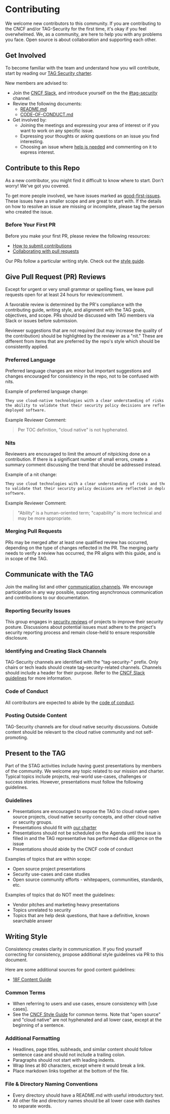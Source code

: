 # Contributing

We welcome new contributors to this community. If you are contributing to the
CNCF and/or TAG-Security for the first time, it's okay if you feel overwhelmed.
We, as a community, are here to help you with any problems you face. Open
source is about collaboration and supporting each other.

## Get Involved

To become familiar with the team and understand how you will contribute, start
by reading our [TAG Security charter].

New members are advised to:

- Join the [CNCF Slack], and introduce yourself on the the [#tag-security]
  channel.
- Review the following documents:
  - [README.md]
  - [CODE-OF-CONDUCT.md]
- Get involved by:
  - Joining the meetings and expressing your area of interest or if you want to
    work on any specific issue.
  - Expressing your thoughts or asking questions on an issue you find
    interesting.
  - Choosing an issue where [help is needed] and commenting on it to express
    interest.

## Contribute to this Repo

As a new contributor, you might find it difficult to know where to start. Don't
worry! We've got you covered.

To get more people involved, we have issues marked as [good-first-issues].
These issues have a smaller scope and are great to start with. If the details
on how to resolve an issue are missing or incomplete, please tag the person who
created the issue.

### Before Your First PR

Before you make your first PR, please review the following resources:

- [How to submit contributions]
- [Collaborating with pull requests]

Our PRs follow a particular writing style. Check out the [style guide].

## Give Pull Request (PR) Reviews

Except for urgent or very small grammar or spelling fixes, we leave pull
requests open for at least 24 hours for review/comment.

A favorable review is determined by the PR's compliance with the contributing
guide, writing style, and alignment with the TAG goals, objectives, and scope.
PRs should be discussed with TAG members via Slack or issues before submission.

Reviewer suggestions that are not required (but may increase the quality of the
contribution) should be highlighted by the reviewer as a "nit." These are
different from items that are preferred by the repo's style which should be
consistently applied.

### Preferred Language

Preferred language changes are minor but important suggestions and changes
encouraged for consistency in the repo, not to be confused with nits.

Example of preferred language change:

```markdown
They use cloud-native technologies with a clear understanding of risks and
the ability to validate that their security policy decisions are reflected in
deployed software.
```

Example Reviewer Comment:

> Per TOC definition, "cloud native" is not hyphenated.

### Nits

Reviewers are encouraged to limit the amount of nitpicking done on a
contribution. If there is a significant number of small errors, create a
summary comment discussing the trend that should be addressed instead.

Example of a nit change:

```markdown
They use cloud technologies with a clear understanding of risks and the ability
to validate that their security policy decisions are reflected in deployed
software.
```

Example Reviewer Comment:

> "Ability" is a human-oriented term; "capability" is more technical and may
  be more appropriate.

### Merging Pull Requests

PRs may be merged after at least one qualified review has occurred, depending
on the type of changes reflected in the PR. The merging party needs to verify a
review has occurred, the PR aligns with this guide, and is in scope of the TAG.

## Communicate with the TAG

Join the mailing list and other [communication channels]. We encourage
participation in any way possible, supporting asynchronous communication and
contributions to our documentation.

### Reporting Security Issues

This group engages in [security reviews] of projects to improve their security
posture. Discussions about potential issues must adhere to the project's
security reporting process and remain close-held to ensure responsible
disclosure.

### Identifying and Creating Slack Channels

TAG-Security channels are identified with the "tag-security-" prefix. Only
chairs or tech leads should create tag-security-related channels. Channels
should include a header for their purpose. Refer to the [CNCF Slack guidelines]
for more information.

### Code of Conduct

All contributors are expected to abide by the [code of conduct].

### Posting Outside Content

TAG-Security channels are for cloud native security discussions. Outside
content should be relevant to the cloud native community and not
self-promoting.

## Present to the TAG

Part of the STAG activities include having guest presentations by members of the community.
We welcome any topic related to our mission and charter. Typical topics include projects,
real-world use-cases, challenges or success stories. However, presentations must follow the
following guidelines.

### Guidelines

- Presentations are encouraged to expose the TAG to cloud native open source projects, cloud native security concepts, and other cloud native or security groups.
- Presentations should fit with [our charter](https://github.com/cncf/toc/blob/main/tags/tag-charters/security-charter.md)
- Presentations should not be scheduled on the Agenda until the issue is filled in and the TAG representative has performed due diligence on the issue
- Presentations should abide by the CNCF code of conduct

Examples of topics that are within scope:

- Open source project presentations
- Security use-cases and case studies
- Open source community efforts - whitepapers, communities, standards, etc.

Examples of topics that do NOT meet the guidelines:

- Vendor pitches and marketing heavy presentations
- Topics unrelated to security
- Topics that are help desk questions, that have a definitive, known searchable answer

## Writing Style

Consistency creates clarity in communication. If you find yourself correcting
for consistency, propose additional style guidelines via PR to this document.

Here are some additional sources for good content guidelines:

- [18F Content Guide]

### Common Terms

- When referring to users and use cases, ensure consistency with [use cases].
- See the [CNCF Style Guide] for common terms. Note that "open source" and
  "cloud native" are not hyphenated and all lower case, except at the beginning
  of a sentence.

### Additional Formatting

- Headlines, page titles, subheads, and similar content should follow sentence
  case and should not include a trailing colon.
- Paragraphs should not start with leading indents.
- Wrap lines at 80 characters, except where it would break a link.
- Place markdown links together at the bottom of the file.

### File & Directory Naming Conventions

- Every directory should have a README.md with useful introductory text.
- All other file and directory names should be all lower case with dashes to
  separate words.

[good-first-issues]: https://github.com/cncf/tag-security/issues?q=is%3Aopen+is%3Aissue+label%3A%22good+first+issue%22
[How to submit contributions]: https://opensource.guide/how-to-contribute/#how-to-submit-a-contribution
[Collaborating with pull requests]: https://docs.github.com/en/pull-requests/collaborating-with-pull-requests
[style guide]: #writing-style
[TAG Security charter]: governance/charter.md
[CNCF Slack]: https://slack.cncf.io/
[#tag-security]: https://cloud-native.slack.com/messages/CDJ7MLT8S
[README.md]: README.md
[CODE-OF-CONDUCT.md]: CODE-OF-CONDUCT.md
[help is needed]: https://github.com/cncf/tag-security/labels/help%20wanted
[communication channels]: README.md#Communications
[security reviews]: /community/assessments/README.md
[CNCF Slack guidelines]: https://github.com/cncf/foundation/blob/main/slack-guidelines.md
[code of conduct]: ./CODE-OF-CONDUCT.md
[CNCF Style Guide]: https://github.com/cncf/foundation/blob/main/style-guide.md
[18F Content Guide]: https://content-guide.18f.gov/
